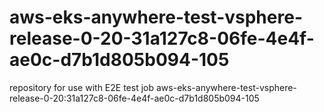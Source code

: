 # aws-eks-anywhere-test-vsphere-release-0-20-31a127c8-06fe-4e4f-ae0c-d7b1d805b094-105
repository for use with E2E test job aws-eks-anywhere-test-vsphere-release-0-20:31a127c8-06fe-4e4f-ae0c-d7b1d805b094-105
